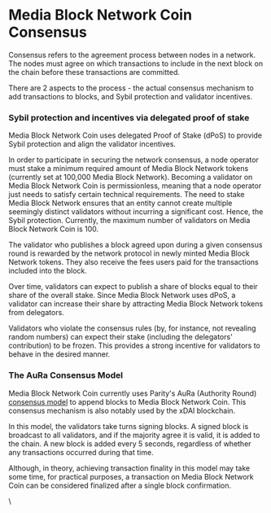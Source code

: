 # Media Block Network Coin Consensus

Consensus refers to the agreement process between nodes in a network. The nodes must agree on which transactions to include in the next block on the chain before these transactions are committed.

There are 2 aspects to the process - the actual consensus mechanism to add transactions to blocks, and Sybil protection and validator incentives.

### Sybil protection and incentives via delegated proof of stake

Media Block Network Coin uses delegated Proof of Stake (dPoS) to provide Sybil protection and align the validator incentives.

In order to participate in securing the network consensus, a node operator must stake a minimum required amount of Media Block Network tokens (currently set at 100,000 Media Block Network). Becoming a validator on Media Block Network Coin is permissionless, meaning that a node operator just needs to satisfy certain technical requirements. The need to stake Media Block Network ensures that an entity cannot create multiple seemingly distinct validators without incurring a significant cost. Hence, the Sybil protection. Currently, the maximum number of validators on Media Block Network Coin is 100.

The validator who publishes a block agreed upon during a given consensus round is rewarded by the network protocol in newly minted Media Block Network tokens. They also receive the fees users paid for the transactions included into the block.

Over time, validators can expect to publish a share of blocks equal to their share of the overall stake. Since Media Block Network uses dPoS, a validator can increase their share by attracting Media Block Network tokens from delegators.

Validators who violate the consensus rules (by, for instance, not revealing random numbers) can expect their stake (including the delegators' contribution) to be frozen. This provides a strong incentive for validators to behave in the desired manner.

### The AuRa Consensus Model

Media Block Network Coin currently uses Parity's AuRa (Authority Round) [consensus model](https://openethereum.github.io/Aura) to append blocks to Media Block Network Coin. This consensus mechanism is also notably used by the xDAI blockchain.

In this model, the validators take turns signing blocks. A signed block is broadcast to all validators, and if the majority agree it is valid, it is added to the chain. A new block is added every 5 seconds, regardless of whether any transactions occurred during that time.

Although, in theory, achieving transaction finality in this model may take some time, for practical purposes, a transaction on Media Block Network Coin can be considered finalized after a single block confirmation.

\
